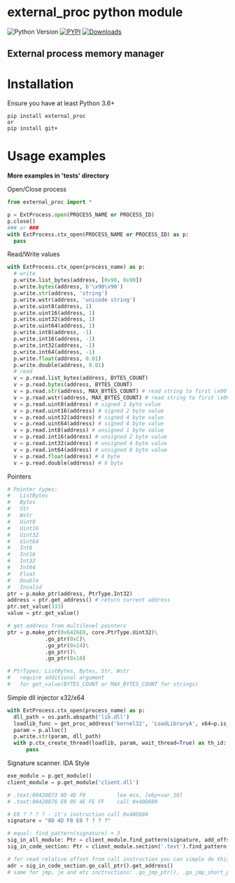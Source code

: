 # external_proc python module
![Python Version](https://img.shields.io/pypi/pyversions/external-proc)
[![PYPI](https://img.shields.io/pypi/v/external-proc)](https://pypi.org/project/external-proc/)
[![Downloads](https://pepy.tech/badge/external-proc)](https://pepy.tech/project/external-proc)

## External process memory manager

# Installation
Ensure you have at least Python 3.6+
 ```
 pip install external_proc
 or
 pip install git+
 ```
 
# Usage examples
**More examples in 'tests' directory**

Open/Close process
```python
from external_proc import *

p = ExtProcess.open(PROCESS_NAME or PROCESS_ID)
p.close()
### or ###
with ExtProcess.ctx_open(PROCESS_NAME or PROCESS_ID) as p:
  pass
```

Read/Write values
```python
with ExtProcess.ctx_open(process_name) as p:
  # write
  p.write.list_bytes(address, [0x90, 0x90])
  p.write.bytes(address, b'\x90\x90')
  p.write.str(address, 'string')
  p.write.wstr(address, 'unicode string')
  p.write.uint8(address, 1)
  p.write.uint16(address, 1)
  p.write.uint32(address, 1)
  p.write.uint64(address, 1)
  p.write.int8(address, -1)
  p.write.int16(address, -1)
  p.write.int32(address, -1)
  p.write.int64(address, -1)
  p.write.float(address, 0.01)
  p.write.double(address, 0.01)
  # read
  v = p.read.list_bytes(address, BYTES_COUNT)
  v = p.read.bytes(address, BYTES_COUNT)
  v = p.read.str(address, MAX_BYTES_COUNT) # read string to first \x00
  v = p.read.wstr(address, MAX_BYTES_COUNT) # read string to first \x00
  v = p.read.uint8(address) # signed 1 byte value
  v = p.read.uint16(address) # signed 2 byte value
  v = p.read.uint32(address) # signed 4 byte value
  v = p.read.uint64(address) # signed 8 byte value
  v = p.read.int8(address) # unsigned 1 byte value
  v = p.read.int16(address) # unsigned 2 byte value
  v = p.read.int32(address) # unsigned 4 byte value
  v = p.read.int64(address) # unsigned 8 byte value
  v = p.read.float(address) # 4 byte
  v = p.read.double(address) # 8 byte
```

Pointers
```python
# Pointer types:
#   ListBytes
#   Bytes
#   Str
#   Wstr
#   Uint8
#   Uint16
#   Uint32
#   Uint64
#   Int8
#   Int16
#   Int32
#   Int64
#   Float
#   Double
#   Invalid
ptr = p.make_ptr(address, PtrType.Int32)
address = ptr.get_address() # return current address
ptr.set_value(333)
value = ptr.get_value()

# get address from multilevel pointers
ptr = p.make_ptr(0x6426E0, core.PtrType.Uint32)\
            .go_ptr(0xC)\
            .go_ptr(0x14)\
            .go_ptr()\
            .go_ptr(0x18)

# PtrTypes: ListBytes, Bytes, Str, Wstr
#   require additional argument
#   for get_value(BYTES_COUNT or MAX_BYTES_COUNT for strings)
```


Simple dll injector x32/x64
```python
with ExtProcess.ctx_open(process_name) as p:
  dll_path = os.path.abspath('lib.dll')
  loadlib_func = get_proc_address('kernel32', 'LoadLibraryA', x64=p.is_x64_process())
  param = p.alloc()
  p.write.str(param, dll_path)
  with p.ctx_create_thread(loadlib, param, wait_thread=True) as th_id:
      pass
```

Signature scanner. IDA Style
```python
exe_module = p.get_module()
client_module = p.get_module('client.dll')

# .text:00428873 8D 4D F0          lea ecx, [ebp+var_10]
# .text:00428876 E8 05 4E FE FF    call 0x40D680

# E8 ? ? ? ? - it's instruction call 0x40D680
signature = "8D 4D F0 E8 ? ? ? ?" 

# equal: find_pattern(signature) + 3
sig_in_all_module: Ptr = client_module.find_pattern(signature, add_offset=3)
sig_in_code_section: Ptr = client_module.section('.text').find_pattern(signature, 3)

# for read relative offset from call instruction you can simple do this
adr = sig_in_code_section.go_call_ptr().get_address()
# same for jmp, je and etc inctructions: .go_jmp_ptr(), .go_jmp_short_ptr()
```
 

